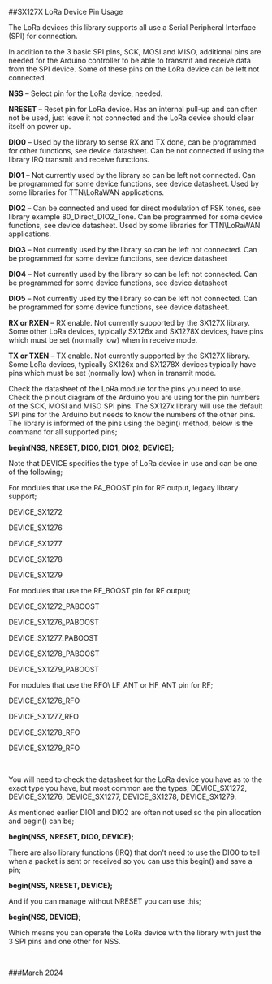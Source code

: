 ##SX127X LoRa Device Pin Usage

The LoRa devices this library supports all use a Serial Peripheral Interface (SPI)  for connection. 

In addition to the 3 basic SPI pins, SCK, MOSI and MISO, additional pins are needed for the Arduino controller to be able to transmit and receive data from the SPI device. Some of these pins on the LoRa device can be left not connected. 

**NSS** – Select pin for the LoRa device, needed.

**NRESET** – Reset pin for LoRa device. Has an internal pull-up and can often not be used, just leave it not connected and the LoRa device should clear itself on power up.

**DIO0** – Used by the library to sense RX and TX done, can be programmed for other functions, see device datasheet. Can be not connected if using the library IRQ transmit and receive functions.

**DIO1** – Not currently used by the library so can be left not connected. Can be programmed for some device functions, see device datasheet. Used by some libraries for TTN\LoRaWAN applications.

**DIO2** – Can be connected and used for direct modulation of FSK tones, see library example 80\_Direct\_DIO2\_Tone. Can be programmed for some device functions, see device datasheet. Used by some libraries for TTN\LoRaWAN applications.

**DIO3** – Not currently used by the library so can be left not connected.  Can be programmed for some device functions, see device datasheet

**DIO4** – Not currently used by the library so can be left not connected.  Can be programmed for some device functions, see device datasheet

**DIO5** – Not currently used by the library so can be left not connected.  Can be programmed for some device functions, see device datasheet.

**RX or RXEN** – RX enable. Not currently supported by the SX127X library. Some other LoRa devices, typically SX126x and SX1278X devices, have pins which must be set (normally low) when in receive mode.

**TX or TXEN** – TX enable. Not currently supported by the SX127X library. Some LoRa devices, typically SX126x and SX1278X devices typically have pins which must be set (normally low) when in transmit mode.

Check the datasheet of the LoRa module for the pins you need to use. Check the pinout diagram of the Arduino you are using for the pin numbers of the SCK, MOSI and MISO SPI pins. The SX127x library will use the default SPI pins for the Arduino but needs to know the numbers of the other pins. The library is informed of the pins using the begin() method, below is the command for all supported pins;

**begin(NSS, NRESET, DIO0, DIO1, DIO2, DEVICE);**

Note that DEVICE specifies the type of LoRa device in use and can be one of the following;

For modules that use the PA\_BOOST pin for RF output, legacy library support;

DEVICE\_SX1272
          
DEVICE\_SX1276

DEVICE\_SX1277

DEVICE\_SX1278

DEVICE\_SX1279

For modules that use the RF\_BOOST pin for RF output;

DEVICE\_SX1272\_PABOOST

DEVICE\_SX1276\_PABOOST

DEVICE\_SX1277\_PABOOST

DEVICE\_SX1278\_PABOOST

DEVICE\_SX1279\_PABOOST 

For modules that use the RFO\ LF\_ANT or HF\_ANT pin for RF;

DEVICE\_SX1276\_RFO
 
DEVICE\_SX1277\_RFO

DEVICE\_SX1278\_RFO

DEVICE\_SX1279\_RFO

<br>

You will need to check the datasheet for the LoRa device you have as to the exact type you have, but most common are the types; DEVICE\_SX1272, DEVICE\_SX1276, DEVICE\_SX1277, DEVICE\_SX1278, DEVICE\_SX1279.

As mentioned earlier DIO1 and DIO2 are often not used so the pin allocation and begin() can be;

**begin(NSS, NRESET, DIO0, DEVICE);**

There are also library functions (IRQ) that don't need to use the DIO0 to tell when a packet is sent or received so you can use this begin() and save a pin;

**begin(NSS, NRESET, DEVICE);**

And if you can manage without NRESET you can use this;

**begin(NSS, DEVICE);**

Which means you can operate the LoRa device with the library with just the 3 SPI pins and one other for NSS.

<br>

###March 2024